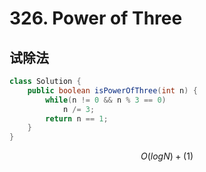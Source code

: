 # 326. Power of Three

## 试除法

```java
class Solution {
    public boolean isPowerOfThree(int n) {
        while(n != 0 && n % 3 == 0)
            n /= 3;
        return n == 1;
    }
}
```

$$
O(logN)+(1)
$$

